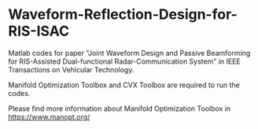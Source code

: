 # Waveform-Reflection-Design-for-RIS-ISAC
Matlab codes for paper "Joint Waveform Design and Passive Beamforming for RIS-Assisted Dual-functional Radar-Communication System" in IEEE Transactions on Vehicular Technology.

Manifold Optimization Toolbox and CVX Toolbox are required to run the codes.

Please find more information about Manifold Optimization Toolbox in https://www.manopt.org/
